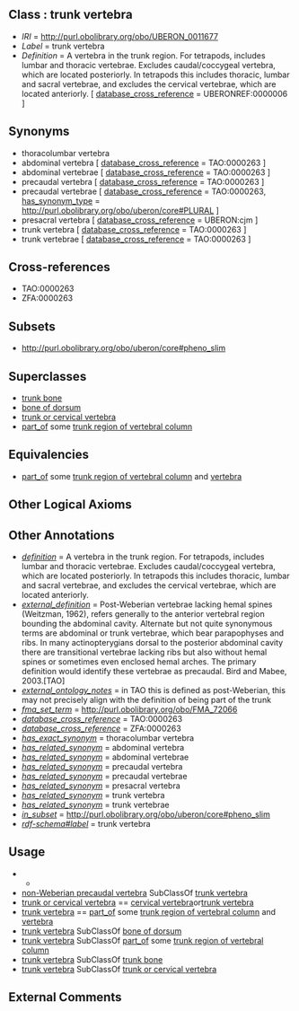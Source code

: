 
## Class : trunk vertebra

 * *IRI* = http://purl.obolibrary.org/obo/UBERON_0011677
 * *Label* = trunk vertebra
 * *Definition* = A vertebra in the trunk region. For tetrapods, includes lumbar and thoracic vertebrae. Excludes caudal/coccygeal vertebra, which are located posteriorly. In tetrapods this includes thoracic, lumbar and sacral vertebrae, and excludes the cervical vertebrae, which are located anteriorly. [ [database_cross_reference](../../ef/oboInOwl#hasDbXref.md) = UBERONREF:0000006 ]

## Synonyms

 * thoracolumbar vertebra
 * abdominal vertebra [ [database_cross_reference](../../ef/oboInOwl#hasDbXref.md) = TAO:0000263 ]
 * abdominal vertebrae [ [database_cross_reference](../../ef/oboInOwl#hasDbXref.md) = TAO:0000263 ]
 * precaudal vertebra [ [database_cross_reference](../../ef/oboInOwl#hasDbXref.md) = TAO:0000263 ]
 * precaudal vertebrae [ [database_cross_reference](../../ef/oboInOwl#hasDbXref.md) = TAO:0000263, [has_synonym_type](../../pe/oboInOwl#hasSynonymType.md) = http://purl.obolibrary.org/obo/uberon/core#PLURAL ]
 * presacral vertebra [ [database_cross_reference](../../ef/oboInOwl#hasDbXref.md) = UBERON:cjm ]
 * trunk vertebra [ [database_cross_reference](../../ef/oboInOwl#hasDbXref.md) = TAO:0000263 ]
 * trunk vertebrae [ [database_cross_reference](../../ef/oboInOwl#hasDbXref.md) = TAO:0000263 ]

## Cross-references

 * TAO:0000263
 * ZFA:0000263

## Subsets

 * http://purl.obolibrary.org/obo/uberon/core#pheno_slim

## Superclasses

 * [trunk bone](../../UBERON/63/UBERON_0003463.md)
 * [bone of dorsum](../../UBERON/47/UBERON_0004247.md)
 * [trunk or cervical vertebra](../../UBERON/51/UBERON_0004451.md)
 * [part_of](../../BFO/50/BFO_0000050.md) some [trunk region of vertebral column](../../UBERON/68/UBERON_0009568.md)

## Equivalencies

 * [part_of](../../BFO/50/BFO_0000050.md) some [trunk region of vertebral column](../../UBERON/68/UBERON_0009568.md) and [vertebra](../../UBERON/12/UBERON_0002412.md)

## Other Logical Axioms


## Other Annotations

 * *[definition](../../IAO/15/IAO_0000115.md)* = A vertebra in the trunk region. For tetrapods, includes lumbar and thoracic vertebrae. Excludes caudal/coccygeal vertebra, which are located posteriorly. In tetrapods this includes thoracic, lumbar and sacral vertebrae, and excludes the cervical vertebrae, which are located anteriorly.
 * *[external_definition](../../UBPROP/01/UBPROP_0000001.md)* = Post-Weberian vertebrae lacking hemal spines (Weitzman, 1962), refers generally to the anterior vertebral region bounding the abdominal cavity. Alternate but not quite synonymous terms are abdominal or trunk vertebrae, which bear parapophyses and ribs. In many actinopterygians dorsal to the posterior abdominal cavity there are transitional vertebrae lacking ribs but also without hemal spines or sometimes even enclosed hemal arches. The primary definition would identify these vertebrae as precaudal. Bird and Mabee, 2003.[TAO]
 * *[external_ontology_notes](../../UBPROP/12/UBPROP_0000012.md)* = in TAO this is defined as post-Weberian, this may not precisely align with the definition of being part of the trunk
 * *[fma_set_term](../../UBPROP/02/UBPROP_0000202.md)* = http://purl.obolibrary.org/obo/FMA_72066
 * *[database_cross_reference](../../ef/oboInOwl#hasDbXref.md)* = TAO:0000263
 * *[database_cross_reference](../../ef/oboInOwl#hasDbXref.md)* = ZFA:0000263
 * *[has_exact_synonym](../../ym/oboInOwl#hasExactSynonym.md)* = thoracolumbar vertebra
 * *[has_related_synonym](../../ym/oboInOwl#hasRelatedSynonym.md)* = abdominal vertebra
 * *[has_related_synonym](../../ym/oboInOwl#hasRelatedSynonym.md)* = abdominal vertebrae
 * *[has_related_synonym](../../ym/oboInOwl#hasRelatedSynonym.md)* = precaudal vertebra
 * *[has_related_synonym](../../ym/oboInOwl#hasRelatedSynonym.md)* = precaudal vertebrae
 * *[has_related_synonym](../../ym/oboInOwl#hasRelatedSynonym.md)* = presacral vertebra
 * *[has_related_synonym](../../ym/oboInOwl#hasRelatedSynonym.md)* = trunk vertebra
 * *[has_related_synonym](../../ym/oboInOwl#hasRelatedSynonym.md)* = trunk vertebrae
 * *[in_subset](../../et/oboInOwl#inSubset.md)* = http://purl.obolibrary.org/obo/uberon/core#pheno_slim
 * *[rdf-schema#label](../../el/rdf-schema#label.md)* = trunk vertebra

## Usage

 * -
 * [non-Weberian precaudal vertebra](../../UBERON/82/UBERON_2001582.md) SubClassOf [trunk vertebra](../../UBERON/77/UBERON_0011677.md)
 * [trunk or cervical vertebra](../../UBERON/51/UBERON_0004451.md) == [cervical vertebra](../../UBERON/13/UBERON_0002413.md)or[trunk vertebra](../../UBERON/77/UBERON_0011677.md)
 * [trunk vertebra](../../UBERON/77/UBERON_0011677.md) == [part_of](../../BFO/50/BFO_0000050.md) some [trunk region of vertebral column](../../UBERON/68/UBERON_0009568.md) and [vertebra](../../UBERON/12/UBERON_0002412.md)
 * [trunk vertebra](../../UBERON/77/UBERON_0011677.md) SubClassOf [bone of dorsum](../../UBERON/47/UBERON_0004247.md)
 * [trunk vertebra](../../UBERON/77/UBERON_0011677.md) SubClassOf [part_of](../../BFO/50/BFO_0000050.md) some [trunk region of vertebral column](../../UBERON/68/UBERON_0009568.md)
 * [trunk vertebra](../../UBERON/77/UBERON_0011677.md) SubClassOf [trunk bone](../../UBERON/63/UBERON_0003463.md)
 * [trunk vertebra](../../UBERON/77/UBERON_0011677.md) SubClassOf [trunk or cervical vertebra](../../UBERON/51/UBERON_0004451.md)

## External Comments

